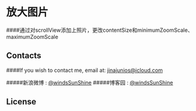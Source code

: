 # 放大图片

####通过对scrollView添加上照片，更改contentSize和minimumZoomScale、maximumZoomScale



## Contacts

####If you wish to contact me, email at: jinajunios@icloud.com

#####新浪微博 : [@windsSunShine](http://weibo.com/5789998869/)
#####博客园 : [@windsSunShine ](https://www.cnblogs.com/windsSunShine/)

## License
